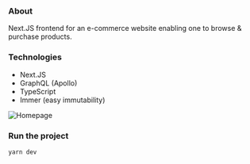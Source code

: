 
### About
Next.JS frontend for an e-commerce website enabling one to browse & purchase products.

### Technologies
- Next.JS
- GraphQL (Apollo)
- TypeScript
- Immer (easy immutability)

![Homepage](https://github.com/user-attachments/assets/33c3e526-17be-499d-8edd-6b7f89f8320c)

### Run the project
```bash
yarn dev
```
